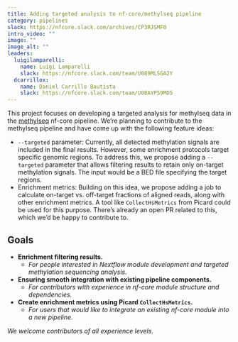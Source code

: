 ```yaml
---
title: Adding targeted analysis to nf-core/methylseq pipeline
category: pipelines
slack: https://nfcore.slack.com/archives/CP3RJSMF0
intro_video: ""
image: ""
image_alt: ""
leaders:
  luigilamparelli:
    name: Luigi Lamparelli
    slack: https://nfcore.slack.com/team/U089MLSGA2Y
  dcarrillox:
    name: Daniel Carrillo Bautista
    slack: https://nfcore.slack.com/team/U08AYP59MD5
---
```


This project focuses on developing a targeted analysis for methylseq data in the [methylseq](https://github.com/nf-core/methylseq) nf-core pipeline.
We’re planning to contribute to the methylseq pipeline and have come up with the following feature ideas:

- `--targeted` parameter: Currently, all detected methylation signals are included in the final results. However, some enrichment protocols target specific genomic regions. To address this, we propose adding a `--targeted` parameter that allows filtering results to retain only on-target methylation signals. The input would be a BED file specifying the target regions.
- Enrichment metrics: Building on this idea, we propose adding a job to calculate on-target vs. off-target fractions of aligned reads, along with other enrichment metrics. A tool like `CollectHsMetrics` from Picard could be used for this purpose. There’s already an open PR related to this, which we’d be happy to contribute to.

## Goals

- **Enrichment filtering results.**
  - _For people interested in Nextflow module development and targeted methylation sequencing analysis._
- **Ensuring smooth integration with existing pipeline components.**
  - _For contributors with experience in nf-core module structure and dependencies._
- **Create enrichment metrics using Picard `CollectHsMetrics`.**
  - _For users that would like to integrate an existing nf-core module into a new pipeline._

_We welcome contributors of all experience levels._
